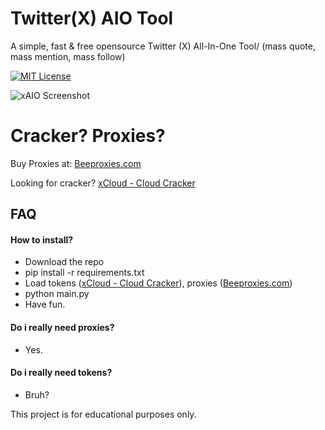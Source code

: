 # Twitter(X) AIO Tool
A simple, fast &amp; free opensource Twitter (X) All-In-One Tool/ (mass quote, mass mention, mass follow)

[![MIT License](https://img.shields.io/badge/License-MIT-green.svg)](https://choosealicense.com/licenses/mit/)

![xAIO Screenshot](https://i.ibb.co/SrL0yzT/image.png)


# Cracker? Proxies?


Buy Proxies at: [Beeproxies.com](https://t.me/buybee_bot)

Looking for cracker? [xCloud - Cloud Cracker](https://t.me/twittercrack)



## FAQ

#### How to install?

- Download the repo
- pip install -r requirements.txt
- Load tokens ([xCloud - Cloud Cracker](https://t.me/twittercrack)), proxies ([Beeproxies.com](https://t.me/buybee_bot))
- python main.py
- Have fun.

#### Do i really need proxies?

- Yes.

#### Do i really need tokens?

- Bruh?

This project is for educational purposes only.
